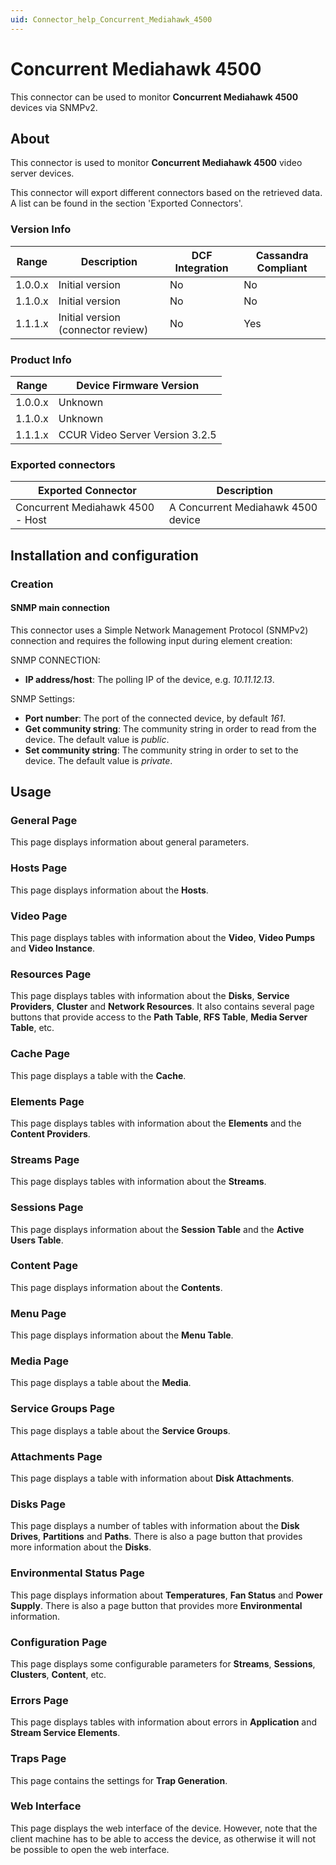 ```yaml
---
uid: Connector_help_Concurrent_Mediahawk_4500
---
```


# Concurrent Mediahawk 4500

This connector can be used to monitor **Concurrent Mediahawk 4500** devices via SNMPv2.

## About

This connector is used to monitor **Concurrent Mediahawk 4500** video server devices.

This connector will export different connectors based on the retrieved data. A list can be found in the section 'Exported Connectors'.

### Version Info

| Range     | Description                     | DCF Integration     | Cassandra Compliant     |
|------------------|---------------------------------|---------------------|-------------------------|
| 1.0.0.x          | Initial version                 | No                  | No                      |
| 1.1.0.x          | Initial version                 | No                  | No                      |
| 1.1.1.x          | Initial version (connector review) | No                  | Yes                     |

### Product Info

| Range     | Device Firmware Version         |
|------------------|---------------------------------|
| 1.0.0.x          | Unknown                         |
| 1.1.0.x          | Unknown                         |
| 1.1.1.x          | CCUR Video Server Version 3.2.5 |

### Exported connectors

| **Exported Connector**            | **Description**                    |
|----------------------------------|------------------------------------|
| Concurrent Mediahawk 4500 - Host | A Concurrent Mediahawk 4500 device |

## Installation and configuration

### Creation

#### SNMP main connection

This connector uses a Simple Network Management Protocol (SNMPv2) connection and requires the following input during element creation:

SNMP CONNECTION:

- **IP address/host**: The polling IP of the device, e.g. *10.11.12.13*.

SNMP Settings:

- **Port number**: The port of the connected device, by default *161*.
- **Get community string**: The community string in order to read from the device. The default value is *public*.
- **Set community string**: The community string in order to set to the device. The default value is *private*.

## Usage

### General Page

This page displays information about general parameters.

### Hosts Page

This page displays information about the **Hosts**.

### Video Page

This page displays tables with information about the **Video**, **Video Pumps** and **Video Instance**.

### Resources Page

This page displays tables with information about the **Disks**, **Service Providers**, **Cluster** and **Network Resources**. It also contains several page buttons that provide access to the **Path Table**, **RFS Table**, **Media Server Table**, etc.

### Cache Page

This page displays a table with the **Cache**.

### Elements Page

This page displays tables with information about the **Elements** and the **Content Providers**.

### Streams Page

This page displays tables with information about the **Streams**.

### Sessions Page

This page displays information about the **Session Table** and the **Active Users Table**.

### Content Page

This page displays information about the **Contents**.

### Menu Page

This page displays information about the **Menu Table**.

### Media Page

This page displays a table about the **Media**.

### Service Groups Page

This page displays a table about the **Service Groups**.

### Attachments Page

This page displays a table with information about **Disk Attachments**.

### Disks Page

This page displays a number of tables with information about the **Disk Drives**, **Partitions** and **Paths**. There is also a page button that provides more information about the **Disks**.

### Environmental Status Page

This page displays information about **Temperatures**, **Fan Status** and **Power Supply**. There is also a page button that provides more **Environmental** information.

### Configuration Page

This page displays some configurable parameters for **Streams**, **Sessions**, **Clusters**, **Content**, etc.

### Errors Page

This page displays tables with information about errors in **Application** and **Stream Service Elements**.

### Traps Page

This page contains the settings for **Trap Generation**.

### Web Interface

This page displays the web interface of the device. However, note that the client machine has to be able to access the device, as otherwise it will not be possible to open the web interface.
